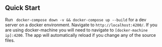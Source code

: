 ## Quick Start
Run ` docker-compose down -v && docker-compose up --build` for a dev server on a docker environment. Navigate to `http://localhost:4200/`.
If you are using docker-machine you will need to navigate to `[docker-machine ip]:4200`. The app will automatically reload if you change any of the source files.
